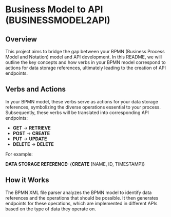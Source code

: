 # Business Model to API (BUSINESSMODEL2API)

## Overview

This project aims to bridge the gap between your BPMN (Business Process Model and Notation) model and API development. In this README, we will outline the key concepts and how verbs in your BPMN model correspond to actions for data storage references, ultimately leading to the creation of API endpoints.

## Verbs and Actions

In your BPMN model, these verbs serve as actions for your data storage references, symbolizing the diverse operations essential to your process. Subsequently, these verbs will be translated into corresponding API endpoints:

- **GET** -> **RETRIEVE**
- **POST** -> **CREATE**
- **PUT** -> **UPDATE**
- **DELETE** -> **DELETE**

For example:

**DATA STORAGE REFERENCE:** {**CREATE** <PERSON> [NAME, ID, TIMESTAMP]}

## How it Works

The BPMN XML file parser analyzes the BPMN model to identify data references and the operations that should be possible. It then generates endpoints for these operations, which are implemented in different APIs based on the type of data they operate on.
